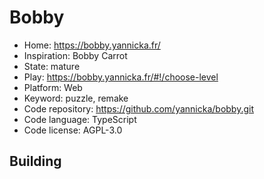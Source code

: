 # Bobby

- Home: https://bobby.yannicka.fr/
- Inspiration: Bobby Carrot
- State: mature
- Play: https://bobby.yannicka.fr/#!/choose-level
- Platform: Web
- Keyword: puzzle, remake
- Code repository: https://github.com/yannicka/bobby.git
- Code language: TypeScript
- Code license: AGPL-3.0

## Building

